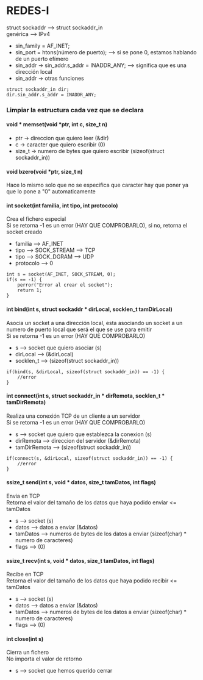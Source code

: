 # REDES-I

struct sockaddr --> struct sockaddr_in<br>
genérica --> IPv4
- sin_family = AF_INET;
- sin_port = htons(número de puerto); --> si se pone 0, estamos hablando de un puerto efímero
- sin_addr -> sin_addr.s_addr = INADDR_ANY; --> significa que es una dirección local
- sin_addr -> otras funciones

```
struct sockaddr_in dir;
dir.sin_addr.s_addr = INADDR_ANY;
```

### Limpiar la estructura cada vez que se declara
#### void * memset(void *ptr, int c, size_t n)
- ptr -> direccion que quiero leer (&dir)
- c -> caracter que quiero escribir (0)
- size_t -> numero de bytes que quiero escribir (sizeof(struct sockaddr_in))

#### void bzero(void *ptr, size_t n)
Hace lo mismo solo que no se especifica que caracter hay que poner ya que lo pone a "0" automaticamente

#### int socket(int familia, int tipo, int protocolo)
Crea el fichero especial<br>
Si se retorna -1 es un error (HAY QUE COMPROBARLO), si no, retorna el socket creado
- familia --> AF_INET
- tipo --> SOCK_STREAM --> TCP
- tipo --> SOCK_DGRAM --> UDP
- protocolo --> 0

```
int s = socket(AF_INET, SOCK_STREAM, 0);
if(s == -1) {
    perror("Error al crear el socket");
    return 1;
}
```

#### int bind(int s, struct sockaddr * dirLocal, socklen_t tamDirLocal)
Asocia un socket a una dirección local, esta asociando un socket a un numero de puerto local que será el que se use para emitir<br>
Si se retorna -1 es un error (HAY QUE COMPROBARLO)
- s --> socket que quiero asociar (s)
- dirLocal --> (&dirLocal)
- socklen_t --> (sizeof(struct sockaddr_in))

```
if(bind(s, &dirLocal, sizeof(struct sockaddr_in)) == -1) {
    //error
}
```

#### int connect(int s, struct sockaddr_in * dirRemota, socklen_t * tamDirRemota)
Realiza una conexión TCP de un cliente a un servidor<br>
Si se retorna -1 es un error (HAY QUE COMPROBARLO)
- s --> socket que quiero que establezca la conexion (s)
- dirRemota --> direccion del servidor (&dirRemota)
- tamDirRemota --> (sizeof(struct sockaddr_in))

```
if(connect(s, &dirLocal, sizeof(struct sockaddr_in)) == -1) {
    //error
}
```

#### ssize_t send(int s, void * datos, size_t tamDatos, int flags)
Envia en TCP<br>
Retorna el valor del tamaño de los datos que haya podido enviar <= tamDatos
- s --> socket (s)
- datos --> datos a enviar (&datos)
- tamDatos --> numeros de bytes de los datos a enviar (sizeof(char) * numero de caracteres)
- flags --> (0)

#### ssize_t recv(int s, void * datos, size_t tamDatos, int flags)
Recibe en TCP<br>
Retorna el valor del tamaño de los datos que haya podido recibir <= tamDatos
- s --> socket (s)
- datos --> datos a enviar (&datos)
- tamDatos --> numeros de bytes de los datos a enviar (sizeof(char) * numero de caracteres)
- flags --> (0)

#### int close(int s)
Cierra un fichero<br>
No importa el valor de retorno
- s --> socket que hemos querido cerrar